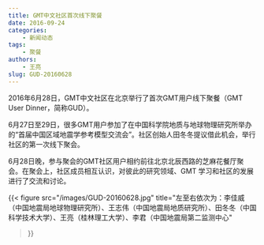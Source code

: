 ```yaml
---
title: GMT中文社区首次线下聚餐
date: 2016-09-24
categories:
    - 新闻动态
tags:
    - 聚餐
authors:
    - 王亮
slug: GUD-20160628
---
```


2016年6月28日，GMT中文社区在北京举行了首次GMT用户线下聚餐（GMT User Dinner，简称GUD）。

6月27日至29日，很多GMT用户参加了在中国科学院地质与地球物理研究所举办的“首届中国区域地震学参考模型交流会”。社区创始人田冬冬提议借此机会，举行社区的第一次线下聚会。

6月28日晚，参与聚会的GMT社区用户相约前往北京北辰西路的芝麻花餐厅聚会。在聚会上，社区成员相互认识，对彼此的研究领域、GMT 学习和社区的发展进行了交流和讨论。

{{< figure
    src="/images/GUD-20160628.jpg"
    title="左至右依次为：李佳威（中国地震局地球物理研究所）、王志伟（中国地震局地质研究所）、田冬冬（中国科学技术大学）、王亮（桂林理工大学）、李君（中国地震局第二监测中心"
>}}
